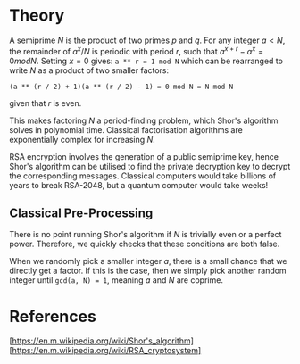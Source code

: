 # Theory

A semiprime $N$ is the product of two primes $p$ and $q$.
For any integer $a < N$, the remainder of $a^x / N$ is periodic with period $r$, such that $a^{x + r} - a^{x} = 0 mod N$.
Setting $x = 0$ gives:
``` a ** r = 1 mod N ```
which can be rearranged to write $N$ as a product of two smaller factors:
```
(a ** (r / 2) + 1)(a ** (r / 2) - 1) = 0 mod N = N mod N
```
given that $r$ is even.

This makes factoring $N$ a period-finding problem, which Shor's algorithm solves in polynomial time.
Classical factorisation algorithms are exponentially complex for increasing $N$.

RSA encryption involves the generation of a public semiprime key, hence Shor's algorithm can be utilised to find the private decryption key to decrypt the corresponding messages.
Classical computers would take billions of years to break RSA-2048, but a quantum computer would take weeks!

## Classical Pre-Processing

There is no point running Shor's algorithm if $N$ is trivially even or a perfect power.
Therefore, we quickly checks that these conditions are both false.

When we randomly pick a smaller integer $a$, there is a small chance that we directly get a factor.
If this is the case, then we simply pick another random integer until ```gcd(a, N) = 1```, meaning $a$ and $N$ are coprime.


# References

[https://en.m.wikipedia.org/wiki/Shor's_algorithm]
[https://en.m.wikipedia.org/wiki/RSA_cryptosystem]
